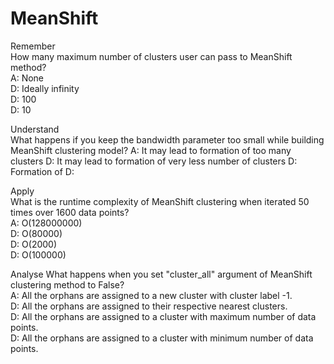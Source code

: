 # MeanShift

Remember  
How many maximum number of clusters user can pass to MeanShift method?  
A: None  
D: Ideally infinity  
D: 100  
D: 10  

Understand  
What happens if you keep the bandwidth parameter too small while building MeanShift clustering model?
A: It may lead to formation of too many clusters
D: It may lead to formation of very less number of clusters
D: Formation of 
D:

Apply  
What is the runtime complexity of MeanShift clustering when iterated 50 times over 1600 data points?  
A: O(128000000)  
D: O(80000)  
D: O(2000)  
D: O(100000)  

Analyse
What happens when you set "cluster_all" argument of MeanShift clustering method to False?  
A: All the orphans are assigned to a new cluster with cluster label -1.  
D: All the orphans are assigned to their respective nearest clusters.  
D: All the orphans are assigned to a cluster with maximum number of data points.   
D: All the orphans are assigned to a cluster with minimum number of data points.  
